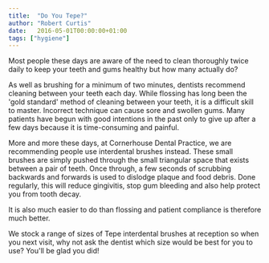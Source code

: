 ```yaml
---
title:  "Do You Tepe?"
author: "Robert Curtis"
date:   2016-05-01T00:00:00+01:00
tags: ["hygiene"]
---
```


Most people these days are aware of the need to clean thoroughly twice daily to keep your teeth and gums healthy but how many actually do?

As well as brushing for a minimum of two minutes, dentists recommend cleaning between your teeth each day. While flossing has long been the 'gold standard' method of cleaning between your teeth, it is a difficult skill to master. Incorrect technique can cause sore and swollen gums. Many patients have begun with good intentions in the past only to give up after a few days because it is time-consuming and painful.

More and more these days, at Cornerhouse Dental Practice, we are recommending people use interdental brushes instead. These small brushes are simply pushed through the small triangular space that exists between a pair of teeth. Once through, a few seconds of scrubbing backwards and forwards is used to dislodge plaque and food debris. Done regularly, this will reduce gingivitis, stop gum bleeding and also help protect you from tooth decay.

It is also much easier to do than flossing and patient compliance is therefore much better.

We stock a range of sizes of Tepe interdental brushes at reception so when you next visit, why not ask the dentist which size would be best for you to use? You'll be glad you did!
